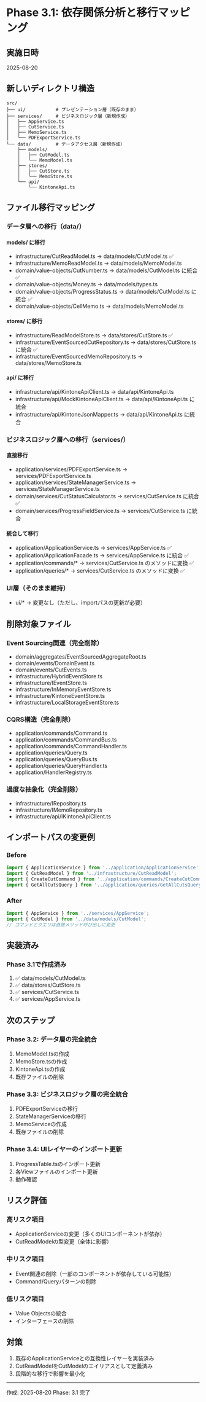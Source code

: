 # Phase 3.1: 依存関係分析と移行マッピング

## 実施日時
2025-08-20

## 新しいディレクトリ構造

```
src/
├── ui/           # プレゼンテーション層（既存のまま）
├── services/     # ビジネスロジック層（新規作成）
│   ├── AppService.ts
│   ├── CutService.ts
│   ├── MemoService.ts
│   └── PDFExportService.ts
└── data/         # データアクセス層（新規作成）
    ├── models/
    │   ├── CutModel.ts
    │   └── MemoModel.ts
    ├── stores/
    │   ├── CutStore.ts
    │   └── MemoStore.ts
    └── api/
        └── KintoneApi.ts
```

## ファイル移行マッピング

### データ層への移行（data/）

#### models/ に移行
- infrastructure/CutReadModel.ts → data/models/CutModel.ts ✅
- infrastructure/MemoReadModel.ts → data/models/MemoModel.ts
- domain/value-objects/CutNumber.ts → data/models/CutModel.ts に統合 ✅
- domain/value-objects/Money.ts → data/models/types.ts
- domain/value-objects/ProgressStatus.ts → data/models/CutModel.ts に統合 ✅
- domain/value-objects/CellMemo.ts → data/models/MemoModel.ts

#### stores/ に移行
- infrastructure/ReadModelStore.ts → data/stores/CutStore.ts ✅
- infrastructure/EventSourcedCutRepository.ts → data/stores/CutStore.ts に統合 ✅
- infrastructure/EventSourcedMemoRepository.ts → data/stores/MemoStore.ts

#### api/ に移行
- infrastructure/api/KintoneApiClient.ts → data/api/KintoneApi.ts
- infrastructure/api/MockKintoneApiClient.ts → data/api/KintoneApi.ts に統合
- infrastructure/api/KintoneJsonMapper.ts → data/api/KintoneApi.ts に統合

### ビジネスロジック層への移行（services/）

#### 直接移行
- application/services/PDFExportService.ts → services/PDFExportService.ts
- application/services/StateManagerService.ts → services/StateManagerService.ts
- domain/services/CutStatusCalculator.ts → services/CutService.ts に統合 ✅
- domain/services/ProgressFieldService.ts → services/CutService.ts に統合

#### 統合して移行
- application/ApplicationService.ts → services/AppService.ts ✅
- application/ApplicationFacade.ts → services/AppService.ts に統合 ✅
- application/commands/* → services/CutService.ts のメソッドに変換 ✅
- application/queries/* → services/CutService.ts のメソッドに変換 ✅

### UI層（そのまま維持）
- ui/* → 変更なし（ただし、importパスの更新が必要）

## 削除対象ファイル

### Event Sourcing関連（完全削除）
- domain/aggregates/EventSourcedAggregateRoot.ts
- domain/events/DomainEvent.ts
- domain/events/CutEvents.ts
- infrastructure/HybridEventStore.ts
- infrastructure/IEventStore.ts
- infrastructure/InMemoryEventStore.ts
- infrastructure/KintoneEventStore.ts
- infrastructure/LocalStorageEventStore.ts

### CQRS構造（完全削除）
- application/commands/Command.ts
- application/commands/CommandBus.ts
- application/commands/CommandHandler.ts
- application/queries/Query.ts
- application/queries/QueryBus.ts
- application/queries/QueryHandler.ts
- application/HandlerRegistry.ts

### 過度な抽象化（完全削除）
- infrastructure/IRepository.ts
- infrastructure/IMemoRepository.ts
- infrastructure/api/IKintoneApiClient.ts

## インポートパスの変更例

### Before
```typescript
import { ApplicationService } from '../application/ApplicationService';
import { CutReadModel } from '../infrastructure/CutReadModel';
import { CreateCutCommand } from '../application/commands/CreateCutCommand';
import { GetAllCutsQuery } from '../application/queries/GetAllCutsQuery';
```

### After
```typescript
import { AppService } from '../services/AppService';
import { CutModel } from '../data/models/CutModel';
// コマンドとクエリは直接メソッド呼び出しに変更
```

## 実装済み

### Phase 3.1で作成済み
1. ✅ data/models/CutModel.ts
2. ✅ data/stores/CutStore.ts
3. ✅ services/CutService.ts
4. ✅ services/AppService.ts

## 次のステップ

### Phase 3.2: データ層の完全統合
1. MemoModel.tsの作成
2. MemoStore.tsの作成
3. KintoneApi.tsの作成
4. 既存ファイルの削除

### Phase 3.3: ビジネスロジック層の完全統合
1. PDFExportServiceの移行
2. StateManagerServiceの移行
3. MemoServiceの作成
4. 既存ファイルの削除

### Phase 3.4: UIレイヤーのインポート更新
1. ProgressTable.tsのインポート更新
2. 各Viewファイルのインポート更新
3. 動作確認

## リスク評価

### 高リスク項目
- ApplicationServiceの変更（多くのUIコンポーネントが依存）
- CutReadModelの型変更（全体に影響）

### 中リスク項目
- Event関連の削除（一部のコンポーネントが依存している可能性）
- Command/Queryパターンの削除

### 低リスク項目
- Value Objectsの統合
- インターフェースの削除

## 対策
1. 既存のApplicationServiceとの互換性レイヤーを実装済み
2. CutReadModelをCutModelのエイリアスとして定義済み
3. 段階的な移行で影響を最小化

---
作成: 2025-08-20
Phase: 3.1 完了